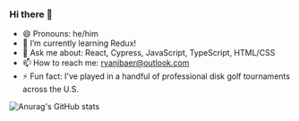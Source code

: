 ### Hi there 👋

- 😄 Pronouns: he/him
- 🌱 I’m currently learning Redux!
- 💬 Ask me about: React, Cypress, JavaScript, TypeScript, HTML/CSS
- 📫 How to reach me: ryanjbaer@outlook.com
- ⚡ Fun fact: I've played in a handful of professional disk golf tournaments across the U.S. 

![Anurag's GitHub stats](https://github-readme-stats.vercel.app/api?username=RyanBaer42&show_icons=true&theme=radical)
